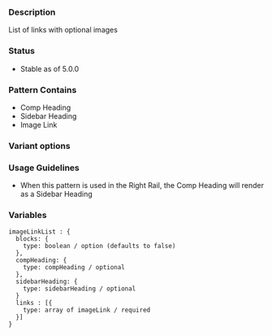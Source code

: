 ### Description
List of links with optional images

### Status
* Stable as of 5.0.0

### Pattern Contains
* Comp Heading
* Sidebar Heading
* Image Link

### Variant options

### Usage Guidelines
* When this pattern is used in the Right Rail, the Comp Heading will render as a Sidebar Heading


### Variables
~~~
imageLinkList : {
  blocks: {
    type: boolean / option (defaults to false)
  },
  compHeading: {
    type: compHeading / optional
  },
  sidebarHeading: {
    type: sidebarHeading / optional
  }
  links : [{
    type: array of imageLink / required
  }]
}
~~~
